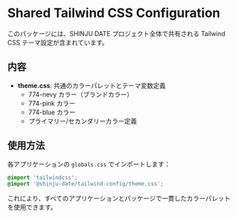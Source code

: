 # Shared Tailwind CSS Configuration

このパッケージには、SHINJU DATE プロジェクト全体で共有される Tailwind CSS テーマ設定が含まれています。

## 内容

- **theme.css**: 共通のカラーパレットとテーマ変数定義
  - 774-nevy カラー（ブランドカラー）
  - 774-pink カラー
  - 774-blue カラー
  - プライマリー/セカンダリーカラー定義

## 使用方法

各アプリケーションの `globals.css` でインポートします：

```css
@import 'tailwindcss';
@import '@shinju-date/tailwind-config/theme.css';
```

これにより、すべてのアプリケーションとパッケージで一貫したカラーパレットを使用できます。

